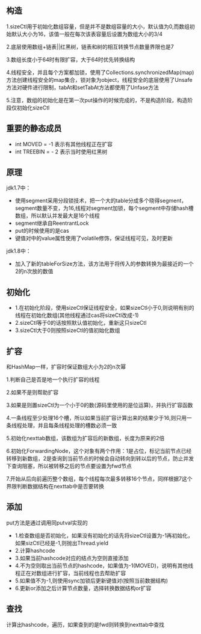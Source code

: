 ## 构造

1.sizeCtl用于初始化数组容量，但是并不是数组容量的大小，默认值为0,而数组初始默认大小为16，该值一般在每次该表容量后设置为数组大小的3/4

2.底层使用数组+链表||红黑树，链表和树的相互转换节点数量界限也是7

3.数组长度小于64时有限扩容，大于64时优先转换结构

4.线程安全，并且每个方案都加锁，使用了Collections.synchronizedMap(map)方法创建线程安全的map集合，锁对象为object，线程安全的底层使用了Unsafe方法对硬件进行限制，tabAt和setTabAt方法都使用了Unfase方法

5.注意，数组的初始化是在第一次put操作的时候完成的，不是构造阶段，构造阶段仅初始化sizeCtl

## 重要的静态成员

  - int MOVED = -1    表示有其他线程正在扩容
  - int TREEBIN = - 2    表示当时使用红黑树

## 原理

jdk1.7中：

  - 使用segment采用分段锁技术，把一个大的table分成多个晓得segment，segment数量不变，为16,线程对segment加锁，每个segment中存储hash槽数组，所以默认并发最大是16个线程
  - segment继承自ReentrantLock
  - put的时候使用的是cas
  - 键值对中的value属性使用了volatile修饰，保证线程可见，及时更新
  
jdk1.8中：
  - 加入了新的tableForSize方法，该方法用于将传入的参数转换为最接近的一个2的n次放的数值

## 初始化
  - 1.在初始化阶段，使用sizeCtl保证线程安全，如果sizeCtl小于0,则说明有别的线程在初始化数组(其他线程通过cas将sizeCtl改成-1)
  - 2.sizeCtl等于0的话按照默认值初始化，重新这只sizeCtl
  - 3.sizeCtl大于0则按照sizeCtl的值初始化数组
  
  
## 扩容

和HashMap一样，扩容时保证数组大小为2的n次幂

1.判断自己是否是地一个执行扩容的线程

2.如果不是则帮助扩容

3.如果是则置sizeCtl为一个小于0的数(源码里使用的是位运算)，并执行扩容函数

4.一条线程至少处理16个槽，所以如果当前扩容计算出来的结果少于16,则只用一条线程处理，并且每条线程处理的槽数必须一致

5.初始化nexttab数组，该数组为扩容后的新数组，长度为原来的2倍

6.初始化ForwardingNode，这个对象有两个作用：1是占位，标记当前节点已经转移到新数组，2是查询到当前节点的时候会自动转向到转以后的节点，防止并发下查询阻塞，所以被转移之后的节点要设置为fwd节点

7.开始从后向前遍历整个数组，每个线程每次最多转移16个节点，同样根据7这个界限判断数据结构在nexttab中是否要转换
  
## 添加

put方法是通过调用同putval实现的

  - 1.检查数组是否初始化，如果没有初始化的话先将sizeCtl设置为-1再初始化，如果sizCtl已经是-1,则抛出Thread.yield
  - 2.计算hashcode
  - 3.如果当前hashcode对应的结点为空则直接添加
  - 4.不为空则取出当前节点的hashcode，如果值为-1(MOVED)，说明有其他线程正在对数组进行扩容，当前线程也去帮助扩容
  - 5.如果值不为-1,则使用sync加锁后更新键值对(按照当前数据结构)
  - 6.更新or添加之后计算节点数量，选择转换数据结构or扩容
  
## 查找

计算出hashcode，遍历，如果查到的是fwd则转换到nexttab中查找

